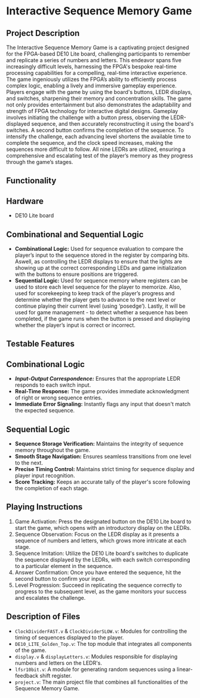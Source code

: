 # Interactive Sequence Memory Game 

## Project Description

The Interactive Sequence Memory Game is a captivating project designed for the FPGA-based DE10 Lite board, challenging participants to remember and replicate a series of numbers and letters. This endeavor spans five increasingly difficult levels, harnessing the FPGA's bespoke real-time processing capabilities for a compelling, real-time interactive experience. The game ingeniously utilizes the FPGA’s ability to efficiently process complex logic, enabling a lively and immersive gameplay experience. Players engage with the game by using the board's buttons, LEDR displays, and switches, sharpening their memory and concentration skills. The game not only provides entertainment but also demonstrates the adaptability and strength of FPGA technology for interactive digital designs. Gameplay involves initiating the challenge with a button press, observing the LEDR-displayed sequence, and then accurately reconstructing it using the board's switches. A second button confirms the completion of the sequence. To intensify the challenge, each advancing level shortens the available time to complete the sequence, and the clock speed increases, making the sequences more difficult to follow. All nine LEDRs are utilized, ensuring a comprehensive and escalating test of the player’s memory as they progress through the game’s stages.

## Functionality 

## Hardware

* DE10 Lite board

## Combinational and Sequential Logic

* **Combinational Logic:** Used for sequence evaluation to compare the player’s input to the sequence stored in the register by comparing bits. Aswell, as controlling the LEDR displays to ensure that the lights are showing up at the correct corresponding LEDs and game initialization with the buttons to ensure positions are triggered.
* **Sequential Logic:** Used for sequence memory where registers can be used to store each level sequence for the player to memorize. Also, used for scorekeeping to keep track of the player’s progress and determine whether the player gets to advance to the next level or continue playing their current level (using ‘posedge’). Lastly, it will be used for game management - to detect whether a sequence has been completed, if the game runs when the button is pressed and displaying whether the player’s input is correct or incorrect.

## Testable Features

## Combinational Logic

- _**Input-Output Correspondence:**_ Ensures that the appropriate LEDR responds to each switch input.
- **Real-Time Response:** The game provides immediate acknowledgment of right or wrong sequence entries.
- **Immediate Error Signaling:** Instantly flags any input that doesn't match the expected sequence.

## Sequential Logic

- **Sequence Storage Verification:** Maintains the integrity of sequence memory throughout the game.
- **Smooth Stage Navigation:** Ensures seamless transitions from one level to the next.
- **Precise Timing Control:** Maintains strict timing for sequence display and player input recognition.
- **Score Tracking:** Keeps an accurate tally of the player's score following the completion of each stage.

## Playing Instructions

1. Game Activation: Press the designated button on the DE10 Lite board to start the game, which opens with an introductory display on the LEDRs.
2. Sequence Observation: Focus on the LEDR display as it presents a sequence of numbers and letters, which grows more intricate at each stage.
3. Sequence Imitation: Utilize the DE10 Lite board's switches to duplicate the sequence displayed by the LEDRs, with each switch corresponding to a particular element in the sequence.
4. Answer Confirmation: Once you have entered the sequence, hit the second button to confirm your input.
5. Level Progression: Succeed in replicating the sequence correctly to progress to the subsequent level, as the game monitors your success and escalates the challenge.


## Description of Files

* `ClockDividerFAST.v` & `ClockDividerSLOW.v`: Modules for controlling the timing of sequences displayed to the player.
* `DE10_LITE_Golden_Top.v`: The top module that integrates all components of the game.
* `display.v` & `displayLetters.v`: Modules responsible for displaying numbers and letters on the LEDR's.
* `lfsr10bit.v`: A module for generating random sequences using a linear-feedback shift register.
* `project.v`: The main project file that combines all functionalities of the Sequence Memory Game.
